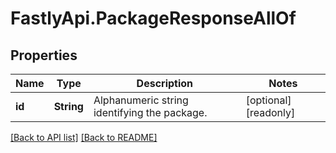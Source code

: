 # FastlyApi.PackageResponseAllOf

## Properties

Name | Type | Description | Notes
------------ | ------------- | ------------- | -------------
**id** | **String** | Alphanumeric string identifying the package. | [optional] [readonly] 



[[Back to API list]](../../README.md#endpoints) [[Back to README]](../../README.md)
